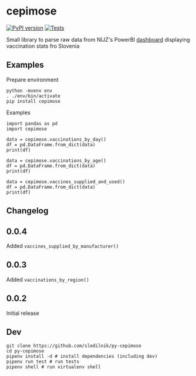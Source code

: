 # cepimose

[![PyPI version](https://badge.fury.io/py/cepimose.svg)](https://pypi.org/project/cepimose)
[![Tests](https://github.com/sledilnik/py-cepimose/actions/workflows/test.yml/badge.svg)](https://github.com/sledilnik/py-cepimose/actions/workflows/test.yml)

Small library to parse raw data from NIJZ's PowerBI [dashboard](https://app.powerbi.com/view?r=eyJrIjoiZTg2ODI4MGYtMTMyMi00YmUyLWExOWEtZTlmYzIxMTI2MDlmIiwidCI6ImFkMjQ1ZGFlLTQ0YTAtNGQ5NC04OTY3LTVjNjk5MGFmYTQ2MyIsImMiOjl9&pageName=ReportSectionf7478503942700dada61) displaying vaccination stats fro Slovenia


## Examples

Prepare environment
```
python -mvenv env
. ./env/bin/activate
pip install cepimose
```

Examples
```
import pandas as pd
import cepimose

data = cepimose.vaccinations_by_day()
df = pd.DataFrame.from_dict(data)
print(df)

data = cepimose.vaccinations_by_age()
df = pd.DataFrame.from_dict(data)
print(df)

data = cepimose.vaccines_supplied_and_used()
df = pd.DataFrame.from_dict(data)
print(df)

```

## Changelog

## 0.0.4

Added `vaccines_supplied_by_manufacturer()`

## 0.0.3

Added `vaccinations_by_region()`

## 0.0.2

Initial release

## Dev

```
git clone https://github.com/sledilnik/py-cepimose
cd py-cepimose
pipenv install -d # install dependencies (including dev)
pipenv run test # run tests
pipenv shell # run virtualenv shell
```
